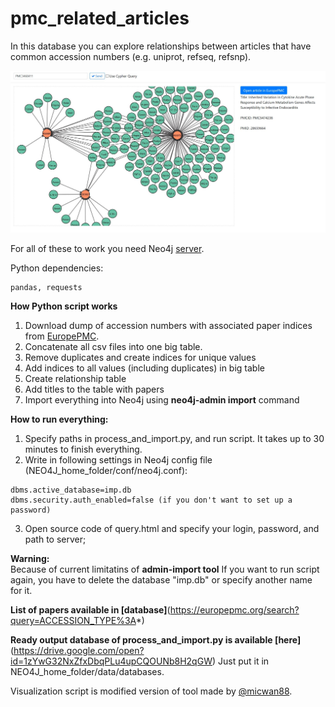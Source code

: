 # pmc_related_articles

In this database you can explore relationships between articles that have common accession numbers (e.g. uniprot, refseq, refsnp).

![alt text](https://raw.githubusercontent.com/VasylVaskivskyi/pmc_related_articles/master/d3js/screenshot.JPG)

For all of these to work you need Neo4j [server](https://neo4j.com/download-center/#releases).

Python dependencies: 	
```
pandas, requests
```
**How Python script works**
1. Download dump of accession numbers with associated paper indices from [EuropePMC](ftp://ftp.ebi.ac.uk/pub/databases/pmc/TextMinedTerms/).
2. Concatenate all csv files into one big table.
3. Remove duplicates and create indices for unique values
4. Add indices to all values (including duplicates) in big table
5. Create relationship table
6. Add titles to the table with papers
7. Import everything into Neo4j using **neo4j-admin import** command

**How to run everything:**
1. Specify paths in process_and_import.py, and run script. It takes up to 30 minutes to finish everything.
2. Write in following settings in Neo4j config file (NEO4J_home_folder/conf/neo4j.conf):
```
dbms.active_database=imp.db
dbms.security.auth_enabled=false (if you don't want to set up a password)
```
3. Open source code of query.html and specify your login, password, and path to server;


**Warning:**\
Because of current limitatins of **admin-import tool** If you want to run script again, you have to delete the database "imp.db" or specify another name for it.

**List of papers available in [database]**(https://europepmc.org/search?query=ACCESSION_TYPE%3A*)

**Ready output database of process_and_import.py is available [here]**(https://drive.google.com/open?id=1zYwG32NxZfxDbqPLu4upCQOUNb8H2qGW)
Just put it in NEO4J_home_folder/data/databases.

Visualization script is modified version of tool made by  [@micwan88](https://github.com/micwan88/d3js-neo4j-example). 
